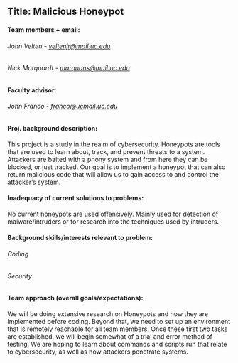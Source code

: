## Title: Malicious Honeypot

#### Team members + email: 
###### John Velten - veltenjr@mail.uc.edu  
###### Nick Marquardt - marquans@mail.uc.edu   

#### Faculty advisor: 
###### John Franco - franco@ucmail.uc.edu

#### Proj. background description:
This project is a study in the realm of cybersecurity. Honeypots are tools that are used
to learn about, track, and prevent threats to a system. Attackers are baited with a phony
system and from here they can be blocked, or just tracked. Our goal is to implement a
honeypot that can also return malicious code that will allow us to gain access to and
control the attacker’s system.

#### Inadequacy of current solutions to problems: 
No current honeypots are used offensively. Mainly used for detection of malware/intruders or for research into the techniques used by intruders.

#### Background skills/interests relevant to problem:
###### Coding  
###### Security

#### Team approach (overall goals/expectations):
We will be doing extensive research on Honeypots and how they are implemented before coding. Beyond that, we need to set up an environment that is remotely reachable for all team members. Once these first two tasks are established, we will begin somewhat of a trial and error method of testing. We are hoping to learn about commands and scripts run that relate to cybersecurity, as well as how attackers penetrate systems.

